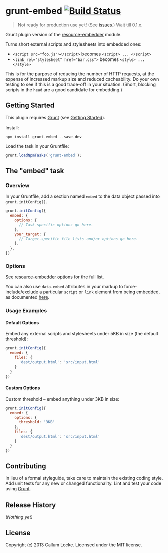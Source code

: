 # grunt-embed [![Build Status](https://secure.travis-ci.org/callumlocke/grunt-embed.png?branch=master)](http://travis-ci.org/callumlocke/grunt-embed)

> Not ready for production use yet! (See [issues](https://github.com/callumlocke/resource-embedder/issues).) Wait till 0.1.x.

Grunt plugin version of the [resource-embedder](https://github.com/callumlocke/resource-embedder) module.

Turns short external scripts and stylesheets into embedded ones:

* `<script src="foo.js"></script>` becomes `<script> ... </script>`
* `<link rel="stylesheet" href="bar.css">` becomes `<style> ... </style>`

This is for the purpose of reducing the number of HTTP requests, at the expense of increased markup size and reduced cacheability. Do your own testing to see if this is a good trade-off in your situation. (Short, blocking scripts in the `head` are a good candidate for embedding.)


## Getting Started

This plugin requires [Grunt](http://gruntjs.com/) (see [Getting Started](http://gruntjs.com/getting-started)).

Install:

```shell
npm install grunt-embed --save-dev
```

Load the task in your Gruntfile:

```js
grunt.loadNpmTasks('grunt-embed');
```


## The "embed" task

### Overview

In your Gruntfile, add a section named `embed` to the data object passed into `grunt.initConfig()`.

```js
grunt.initConfig({
  embed: {
    options: {
      // Task-specific options go here.
    },
    your_target: {
      // Target-specific file lists and/or options go here.
    },
  },
})
```

### Options

See [resource-embedder options](https://github.com/callumlocke/resource-embedder#options) for the full list.

You can also use `data-embed` attributes in your markup to force-include/exclude a particular `script` or `link` element from being embedded, as documented [here](https://github.com/callumlocke/resource-embedder#choosing-which-files-to-embed).

### Usage Examples

#### Default Options

Embed any external scripts and stylesheets under 5KB in size (the default threshold):

```js
grunt.initConfig({
  embed: {
    files: {
      'dest/output.html': 'src/input.html'
    }
  }
})
```

#### Custom Options

Custom threshold – embed anything under 3KB in size:

```js
grunt.initConfig({
  embed: {
    options: {
      threshold: '3KB'
    },
    files: {
      'dest/output.html': 'src/input.html'
    }
  }
})
```


## Contributing

In lieu of a formal styleguide, take care to maintain the existing coding style. Add unit tests for any new or changed functionality. Lint and test your code using [Grunt](http://gruntjs.com/).


## Release History

_(Nothing yet)_


## License

Copyright (c) 2013 Callum Locke. Licensed under the MIT license.
